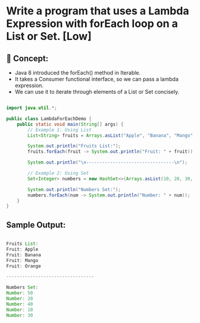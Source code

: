 # Write a program that uses a Lambda Expression with forEach loop on a List or Set. [Low]

## 🔹 Concept:
- Java 8 introduced the forEach() method in Iterable.
- It takes a Consumer functional interface, so we can pass a lambda expression.
- We can use it to iterate through elements of a List or Set concisely.

```java

import java.util.*;

public class LambdaForEachDemo {
    public static void main(String[] args) {
        // Example 1: Using List
        List<String> fruits = Arrays.asList("Apple", "Banana", "Mango", "Orange");

        System.out.println("Fruits List:");
        fruits.forEach(fruit -> System.out.println("Fruit: " + fruit));

        System.out.println("\n---------------------------------\n");

        // Example 2: Using Set
        Set<Integer> numbers = new HashSet<>(Arrays.asList(10, 20, 30, 40, 50));

        System.out.println("Numbers Set:");
        numbers.forEach(num -> System.out.println("Number: " + num));
    }
}


```

## Sample Output:
```java

Fruits List:
Fruit: Apple
Fruit: Banana
Fruit: Mango
Fruit: Orange

---------------------------------

Numbers Set:
Number: 50
Number: 20
Number: 40
Number: 10
Number: 30

```
